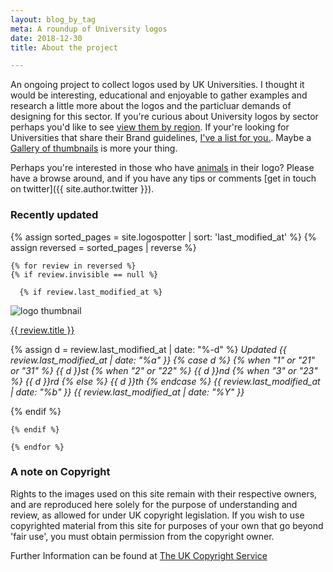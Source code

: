 ```yaml
---
layout: blog_by_tag
meta: A roundup of University logos
date: 2018-12-30
title: About the project

---
```


An ongoing project to collect logos used by UK Universities. I thought it would be interesting, educational and enjoyable to gather examples and research a little more about the logos and the particluar demands of designing for this sector. If you're curious about University logos by sector perhaps you'd like to see [view them by region][regions]. If your're looking for Universities that share their Brand guidelines, [I've a list for you.][brand]. Maybe a [Gallery of thumbnails][thumbs] is more your thing.

Perhaps you're interested in those who have [animals][animals] in their logo? Please have a browse around, and if you have any tips or comments [get in touch on twitter]({{ site.author.twitter }}).

### Recently updated

{% assign sorted_pages = site.logospotter | sort: 'last_modified_at'  %}
  {% assign reversed = sorted_pages | reverse %}

	{% for review in reversed %}
	{% if review.invisible == null %}

      {% if review.last_modified_at %}
  <div class="Media Media--center">
  <img class="Media-figure" src="/images/logospotter/thumbs/{{ review.image}}" alt="logo thumbnail">
  <p class="Media-body">
  <a href="{{ site.baseurl }}{{ review.url }}">{{ review.title }}</a>
     

  {% assign d = review.last_modified_at | date: "%-d" %}
  <em>
    Updated
      {{ review.last_modified_at | date: "%a" }}
      {% case d %}
        {% when "1" or "21" or "31" %}
          {{ d }}st
        {% when "2" or "22" %}
          {{ d }}nd
        {% when "3" or "23" %}
          {{ d }}rd
        {% else %}
          {{ d }}th
      {% endcase %}
    {{ review.last_modified_at | date: "%b" }}
    {{ review.last_modified_at | date: "%Y" }}
    </em>
    </p>
  </div>
{% endif %}
  

	{% endif %}

	{% endfor %}




### A note on Copyright

Rights to the images used on this site remain with their respective owners, and are reproduced here solely for the purpose of understanding and review, as allowed for under UK copyright legislation. If you wish to use copyrighted material from this site for purposes of your own that go beyond 'fair use', you must obtain permission from the copyright owner.

Further Information can be found at [The UK Copyright Service](http://www.copyrightservice.co.uk/copyright/p09_fair_use)

[regions]: /logospotter/regions/
[brand]: /logospotter/brand/
[thumbs]: /logospotter/gallery
[animals]: /logospotter/animal